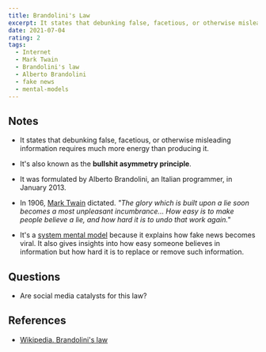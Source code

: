 ```yaml
---
title: Brandolini's Law
excerpt: It states that debunking false, facetious, or otherwise misleading information requires much more energy than producing it.
date: 2021-07-04
rating: 2
tags:
  - Internet
  - Mark Twain
  - Brandolini's law
  - Alberto Brandolini
  - fake news
  - mental-models
---
```


## Notes

- It states that debunking false, facetious, or otherwise misleading information requires much more energy than producing it.

- It's also known as the **bullshit asymmetry principle**.

- It was formulated by Alberto Brandolini, an Italian programmer, in January 2013.

- In 1906, [Mark Twain](https://en.wikipedia.org/wiki/Mark_Twain) dictated. _"The glory which is built upon a lie soon becomes a most unpleasant incumbrance... How easy is to make people believe a lie, and how hard it is to undo that work again."_

- It's a [system mental model](/zettel/system-mental-models) because it explains how fake news becomes viral. It also gives insights into how easy someone believes in information but how hard it is to replace or remove such information.

## Questions

- Are social media catalysts for this law?

## References

- [Wikipedia. Brandolini's law](https://en.wikipedia.org/wiki/Brandolini%27s_law)
